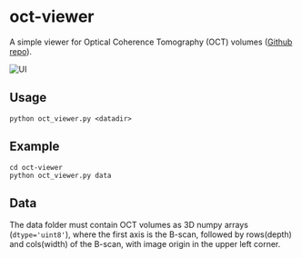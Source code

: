 # oct-viewer

A simple viewer for Optical Coherence Tomography (OCT) volumes 
([Github repo](https://github.com/maet3608/oct-viewer)).

![UI](https://github.com/maet3608/oct-viewer/blob/master/ui.png)


## Usage

```
python oct_viewer.py <datadir>
```


## Example

```
cd oct-viewer
python oct_viewer.py data
```


## Data

The data folder must contain OCT volumes as 3D numpy arrays (``dtype='uint8'``), 
where the first axis is the B-scan, followed by rows(depth) and cols(width) 
of the B-scan, with image origin in the upper left corner.

